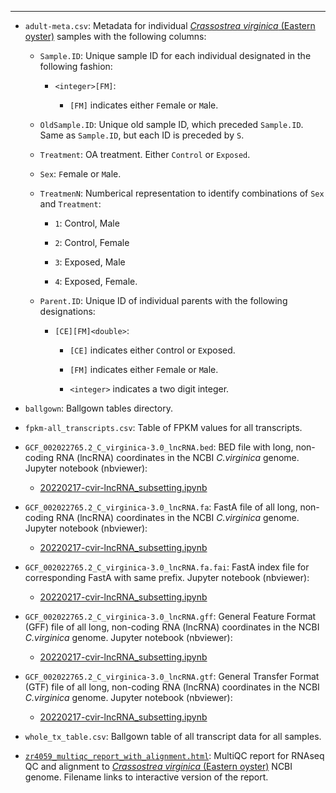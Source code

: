 

---

- `adult-meta.csv`: Metadata for individual [_Crassostrea virginica_ (Eastern oyster)](https://en.wikipedia.org/wiki/Eastern_oyster) samples with the following columns:

  - `Sample.ID`: Unique sample ID for each individual designated in the following fashion:

    - `<integer>[FM]`:
    
      - `[FM]` indicates either `F`emale or `M`ale.

  - `OldSample.ID`: Unique old sample ID, which preceded `Sample.ID`. Same as `Sample.ID`, but each ID is preceded by `S`.

  - `Treatment`: OA treatment. Either `Control` or `Exposed`.

  - `Sex`: `F`emale or `M`ale.

  - `TreatmenN`: Numberical representation to identify combinations of `Sex` and `Treatment`:

    - `1`: Control, Male

    - `2`: Control, Female

    - `3`: Exposed, Male

    - `4`: Exposed, Female.

  - `Parent.ID`: Unique ID of individual parents with the following designations:

    - `[CE][FM]<double>`:

      - `[CE]` indicates either `C`ontrol or `E`xposed.

      - `[FM]` indicates either `F`emale or `M`ale.

      - `<integer>` indicates a two digit integer.

- `ballgown`: Ballgown tables directory.

- `fpkm-all_transcripts.csv`: Table of FPKM values for all transcripts.

- `GCF_002022765.2_C_virginica-3.0_lncRNA.bed`: BED file with long, non-coding RNA (lncRNA) coordinates in the NCBI _C.virginica_ genome. Jupyter notebook (nbviewer):

  - [20220217-cvir-lncRNA_subsetting.ipynb](https://nbviewer.ipython.org/github/RobertsLab/code/blob/master/notebooks/sam/20220217-cvir-lncRNA_subsetting.ipynb)

- `GCF_002022765.2_C_virginica-3.0_lncRNA.fa`: FastA file of all long, non-coding RNA (lncRNA) coordinates in the NCBI _C.virginica_ genome. Jupyter notebook (nbviewer):

  - [20220217-cvir-lncRNA_subsetting.ipynb](https://nbviewer.ipython.org/github/RobertsLab/code/blob/master/notebooks/sam/20220217-cvir-lncRNA_subsetting.ipynb)

- `GCF_002022765.2_C_virginica-3.0_lncRNA.fa.fai`: FastA index file for corresponding FastA with same prefix. Jupyter notebook (nbviewer):

  - [20220217-cvir-lncRNA_subsetting.ipynb](https://nbviewer.ipython.org/github/RobertsLab/code/blob/master/notebooks/sam/20220217-cvir-lncRNA_subsetting.ipynb)

- `GCF_002022765.2_C_virginica-3.0_lncRNA.gff`: General Feature Format (GFF) file of all long, non-coding RNA (lncRNA) coordinates in the NCBI _C.virginica_ genome. Jupyter notebook (nbviewer):

  - [20220217-cvir-lncRNA_subsetting.ipynb](https://nbviewer.ipython.org/github/RobertsLab/code/blob/master/notebooks/sam/20220217-cvir-lncRNA_subsetting.ipynb)

- `GCF_002022765.2_C_virginica-3.0_lncRNA.gtf`: General Transfer Format (GTF) file of all long, non-coding RNA (lncRNA) coordinates in the NCBI _C.virginica_ genome. Jupyter notebook (nbviewer):

  - [20220217-cvir-lncRNA_subsetting.ipynb](https://nbviewer.ipython.org/github/RobertsLab/code/blob/master/notebooks/sam/20220217-cvir-lncRNA_subsetting.ipynb)

- `whole_tx_table.csv`: Ballgown table of all transcript data for all samples.

- [`zr4059_multiqc_report_with_alignment.html`](https://htmlpreview.github.io/?https://raw.githubusercontent.com/epigeneticstoocean/2018_L18-adult-methylation/main/data/zr4059_multiqc_report_with_alignment.html): MultiQC report for RNAseq QC and alignment to [_Crassostrea virginica_ (Eastern oyster)](https://en.wikipedia.org/wiki/Eastern_oyster) NCBI genome. Filename links to interactive version of the report.
